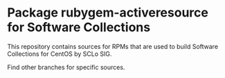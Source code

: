 # Package rubygem-activeresource for Software Collections

This repository contains sources for RPMs that are used
to build Software Collections for CentOS by SCLo SIG.

Find other branches for specific sources.
